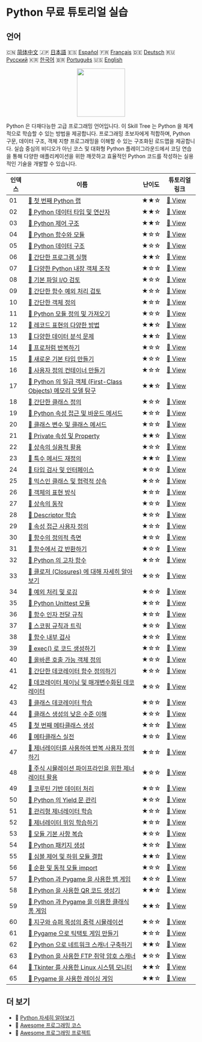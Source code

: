 # Python 무료 튜토리얼 실습

## 언어

🇨🇳 [简体中文](README_zh.md) 🇯🇵 [日本語](README_ja.md) 🇪🇸 [Español](README_es.md) 🇫🇷 [Français](README_fr.md) 🇩🇪 [Deutsch](README_de.md) 🇷🇺 [Русский](README_ru.md) 🇰🇷 [한국어](README_ko.md) 🇧🇷 [Português](README_pt.md) 🇺🇸 [English](README.md) 

<div align="center">
<img width="128px" src="https://file.labex.io/path/E4pVLzVNCjyM.png">
</div>

Python 은 다재다능한 고급 프로그래밍 언어입니다. 이 Skill Tree 는 Python 을 체계적으로 학습할 수 있는 방법을 제공합니다. 프로그래밍 초보자에게 적합하며, Python 구문, 데이터 구조, 객체 지향 프로그래밍을 이해할 수 있는 구조화된 로드맵을 제공합니다. 실습 중심의 비디오가 아닌 코스 및 대화형 Python 플레이그라운드에서 코딩 연습을 통해 다양한 애플리케이션을 위한 깨끗하고 효율적인 Python 코드를 작성하는 실용적인 기술을 개발할 수 있습니다.

|   인덱스 | 이름                                                                                                                                                             | 난이도   | 튜토리얼 링크                                                                                              |
|----------|------------------------------------------------------------------------------------------------------------------------------------------------------------------|----------|------------------------------------------------------------------------------------------------------------|
|       01 | [📖 첫 번째 Python 랩](https://labex.io/ko/tutorials/python-your-first-python-lab-270256)                                                                        | ★★☆      | [🔗 View](https://labex.io/ko/tutorials/python-your-first-python-lab-270256)                               |
|       02 | [📖 Python 데이터 타입 및 연산자](https://labex.io/ko/tutorials/python-python-data-types-and-operators-393077)                                                   | ★★☆      | [🔗 View](https://labex.io/ko/tutorials/python-python-data-types-and-operators-393077)                     |
|       03 | [📖 Python 제어 구조](https://labex.io/ko/tutorials/python-python-control-structures-393123)                                                                     | ★★☆      | [🔗 View](https://labex.io/ko/tutorials/python-python-control-structures-393123)                           |
|       04 | [📖 Python 함수와 모듈](https://labex.io/ko/tutorials/python-python-functions-and-modules-393141)                                                                | ★☆☆      | [🔗 View](https://labex.io/ko/tutorials/python-python-functions-and-modules-393141)                        |
|       05 | [📖 Python 데이터 구조](https://labex.io/ko/tutorials/python-python-data-structures-393168)                                                                      | ★☆☆      | [🔗 View](https://labex.io/ko/tutorials/python-python-data-structures-393168)                              |
|       06 | [📖 간단한 프로그램 실행](https://labex.io/ko/tutorials/python-run-a-small-program-132390)                                                                       | ★★☆      | [🔗 View](https://labex.io/ko/tutorials/python-run-a-small-program-132390)                                 |
|       07 | [📖 다양한 Python 내장 객체 조작](https://labex.io/ko/tutorials/python-manipulate-various-built-in-python-objects-132391)                                        | ★☆☆      | [🔗 View](https://labex.io/ko/tutorials/python-manipulate-various-built-in-python-objects-132391)          |
|       08 | [📖 기본 파일 I/O 검토](https://labex.io/ko/tutorials/python-review-basic-file-i-o-132392)                                                                       | ★☆☆      | [🔗 View](https://labex.io/ko/tutorials/python-review-basic-file-i-o-132392)                               |
|       09 | [📖 간단한 함수 예외 처리 검토](https://labex.io/ko/tutorials/python-review-simple-functions-exception-handling-132393)                                          | ★☆☆      | [🔗 View](https://labex.io/ko/tutorials/python-review-simple-functions-exception-handling-132393)          |
|       10 | [📖 간단한 객체 정의](https://labex.io/ko/tutorials/python-define-a-simple-object-132394)                                                                        | ★☆☆      | [🔗 View](https://labex.io/ko/tutorials/python-define-a-simple-object-132394)                              |
|       11 | [📖 Python 모듈 정의 및 가져오기](https://labex.io/ko/tutorials/python-defining-and-importing-python-modules-132395)                                             | ★☆☆      | [🔗 View](https://labex.io/ko/tutorials/python-defining-and-importing-python-modules-132395)               |
|       12 | [📖 레코드 표현의 다양한 방법](https://labex.io/ko/tutorials/python-different-ways-of-representing-records-132428)                                               | ★★☆      | [🔗 View](https://labex.io/ko/tutorials/python-different-ways-of-representing-records-132428)              |
|       13 | [📖 다양한 데이터 분석 문제](https://labex.io/ko/tutorials/python-various-data-analysis-problems-132438)                                                         | ★★☆      | [🔗 View](https://labex.io/ko/tutorials/python-various-data-analysis-problems-132438)                      |
|       14 | [📖 프로처럼 반복하기](https://labex.io/ko/tutorials/python-iterate-like-a-pro-132442)                                                                           | ★☆☆      | [🔗 View](https://labex.io/ko/tutorials/python-iterate-like-a-pro-132442)                                  |
|       15 | [📖 새로운 기본 타입 만들기](https://labex.io/ko/tutorials/python-make-a-new-primitive-type-132443)                                                              | ★☆☆      | [🔗 View](https://labex.io/ko/tutorials/python-make-a-new-primitive-type-132443)                           |
|       16 | [📖 사용자 정의 컨테이너 만들기](https://labex.io/ko/tutorials/python-make-a-custom-container-132444)                                                            | ★☆☆      | [🔗 View](https://labex.io/ko/tutorials/python-make-a-custom-container-132444)                             |
|       17 | [📖 Python 의 일급 객체 (First-Class Objects) 메모리 모델 탐구](https://labex.io/ko/tutorials/python-exploring-python-s-first-class-objects-memory-model-132489) | ★★☆      | [🔗 View](https://labex.io/ko/tutorials/python-exploring-python-s-first-class-objects-memory-model-132489) |
|       18 | [📖 간단한 클래스 정의](https://labex.io/ko/tutorials/python-define-a-simple-class-132490)                                                                       | ★☆☆      | [🔗 View](https://labex.io/ko/tutorials/python-define-a-simple-class-132490)                               |
|       19 | [📖 Python 속성 접근 및 바운드 메서드](https://labex.io/ko/tutorials/python-attribute-access-and-bound-methods-132491)                                           | ★☆☆      | [🔗 View](https://labex.io/ko/tutorials/python-attribute-access-and-bound-methods-132491)                  |
|       20 | [📖 클래스 변수 및 클래스 메서드](https://labex.io/ko/tutorials/python-class-variables-and-class-methods-132493)                                                 | ★☆☆      | [🔗 View](https://labex.io/ko/tutorials/python-class-variables-and-class-methods-132493)                   |
|       21 | [📖 Private 속성 및 Property](https://labex.io/ko/tutorials/python-private-attributes-and-properties-132494)                                                     | ★★☆      | [🔗 View](https://labex.io/ko/tutorials/python-private-attributes-and-properties-132494)                   |
|       22 | [📖 상속의 실용적 활용](https://labex.io/ko/tutorials/python-practical-use-of-inheritance-132495)                                                                | ★☆☆      | [🔗 View](https://labex.io/ko/tutorials/python-practical-use-of-inheritance-132495)                        |
|       23 | [📖 특수 메서드 재정의](https://labex.io/ko/tutorials/python-redefining-special-methods-132496)                                                                  | ★★☆      | [🔗 View](https://labex.io/ko/tutorials/python-redefining-special-methods-132496)                          |
|       24 | [📖 타입 검사 및 인터페이스](https://labex.io/ko/tutorials/python-type-checking-and-interfaces-132497)                                                           | ★☆☆      | [🔗 View](https://labex.io/ko/tutorials/python-type-checking-and-interfaces-132497)                        |
|       25 | [📖 믹스인 클래스 및 협력적 상속](https://labex.io/ko/tutorials/python-mixin-classes-and-cooperative-inheritance-132498)                                         | ★☆☆      | [🔗 View](https://labex.io/ko/tutorials/python-mixin-classes-and-cooperative-inheritance-132498)           |
|       26 | [📖 객체의 표현 방식](https://labex.io/ko/tutorials/python-how-objects-are-represented-132499)                                                                   | ★☆☆      | [🔗 View](https://labex.io/ko/tutorials/python-how-objects-are-represented-132499)                         |
|       27 | [📖 상속의 동작](https://labex.io/ko/tutorials/python-behavior-of-inheritance-132500)                                                                            | ★☆☆      | [🔗 View](https://labex.io/ko/tutorials/python-behavior-of-inheritance-132500)                             |
|       28 | [📖 Descriptor 학습](https://labex.io/ko/tutorials/python-learn-about-descriptors-132501)                                                                        | ★☆☆      | [🔗 View](https://labex.io/ko/tutorials/python-learn-about-descriptors-132501)                             |
|       29 | [📖 속성 접근 사용자 정의](https://labex.io/ko/tutorials/python-customizing-attribute-access-132502)                                                             | ★☆☆      | [🔗 View](https://labex.io/ko/tutorials/python-customizing-attribute-access-132502)                        |
|       30 | [📖 함수의 정의적 측면](https://labex.io/ko/tutorials/python-definitional-aspects-of-functions-132503)                                                           | ★☆☆      | [🔗 View](https://labex.io/ko/tutorials/python-definitional-aspects-of-functions-132503)                   |
|       31 | [📖 함수에서 값 반환하기](https://labex.io/ko/tutorials/python-returning-values-from-functions-132504)                                                           | ★☆☆      | [🔗 View](https://labex.io/ko/tutorials/python-returning-values-from-functions-132504)                     |
|       32 | [📖 Python 의 고차 함수](https://labex.io/ko/tutorials/python-python-s-higher-functions-132505)                                                                  | ★☆☆      | [🔗 View](https://labex.io/ko/tutorials/python-python-s-higher-functions-132505)                           |
|       33 | [📖 클로저 (Closures) 에 대해 자세히 알아보기](https://labex.io/ko/tutorials/python-learn-more-about-closures-132506)                                            | ★☆☆      | [🔗 View](https://labex.io/ko/tutorials/python-learn-more-about-closures-132506)                           |
|       34 | [📖 예외 처리 및 로깅](https://labex.io/ko/tutorials/python-exception-handling-and-logging-132507)                                                               | ★☆☆      | [🔗 View](https://labex.io/ko/tutorials/python-exception-handling-and-logging-132507)                      |
|       35 | [📖 Python Unittest 모듈](https://labex.io/ko/tutorials/python-python-unittest-module-132508)                                                                    | ★☆☆      | [🔗 View](https://labex.io/ko/tutorials/python-python-unittest-module-132508)                              |
|       36 | [📖 함수 인자 전달 규칙](https://labex.io/ko/tutorials/python-function-argument-passing-conventions-132509)                                                      | ★☆☆      | [🔗 View](https://labex.io/ko/tutorials/python-function-argument-passing-conventions-132509)               |
|       37 | [📖 스코핑 규칙과 트릭](https://labex.io/ko/tutorials/python-scoping-rules-and-tricks-132510)                                                                    | ★☆☆      | [🔗 View](https://labex.io/ko/tutorials/python-scoping-rules-and-tricks-132510)                            |
|       38 | [📖 함수 내부 검사](https://labex.io/ko/tutorials/python-inspect-the-internals-of-functions-132511)                                                              | ★☆☆      | [🔗 View](https://labex.io/ko/tutorials/python-inspect-the-internals-of-functions-132511)                  |
|       39 | [📖 exec() 로 코드 생성하기](https://labex.io/ko/tutorials/python-create-code-with-exec-132512)                                                                  | ★☆☆      | [🔗 View](https://labex.io/ko/tutorials/python-create-code-with-exec-132512)                               |
|       40 | [📖 올바른 호출 가능 객체 정의](https://labex.io/ko/tutorials/python-define-a-proper-callable-object-132513)                                                     | ★☆☆      | [🔗 View](https://labex.io/ko/tutorials/python-define-a-proper-callable-object-132513)                     |
|       41 | [📖 간단한 데코레이터 함수 정의하기](https://labex.io/ko/tutorials/python-define-a-simple-decorator-functions-132514)                                            | ★☆☆      | [🔗 View](https://labex.io/ko/tutorials/python-define-a-simple-decorator-functions-132514)                 |
|       42 | [📖 데코레이터 체이닝 및 매개변수화된 데코레이터](https://labex.io/ko/tutorials/python-decorator-chaining-and-parameterized-decorators-132515)                   | ★☆☆      | [🔗 View](https://labex.io/ko/tutorials/python-decorator-chaining-and-parameterized-decorators-132515)     |
|       43 | [📖 클래스 데코레이터 학습](https://labex.io/ko/tutorials/python-learn-about-class-decorators-132516)                                                            | ★☆☆      | [🔗 View](https://labex.io/ko/tutorials/python-learn-about-class-decorators-132516)                        |
|       44 | [📖 클래스 생성의 낮은 수준 이해](https://labex.io/ko/tutorials/python-low-level-of-class-creation-132517)                                                       | ★☆☆      | [🔗 View](https://labex.io/ko/tutorials/python-low-level-of-class-creation-132517)                         |
|       45 | [📖 첫 번째 메타클래스 생성](https://labex.io/ko/tutorials/python-create-your-first-metaclass-132519)                                                            | ★☆☆      | [🔗 View](https://labex.io/ko/tutorials/python-create-your-first-metaclass-132519)                         |
|       46 | [📖 메타클래스 실전](https://labex.io/ko/tutorials/python-metaclasses-in-action-132521)                                                                          | ★☆☆      | [🔗 View](https://labex.io/ko/tutorials/python-metaclasses-in-action-132521)                               |
|       47 | [📖 제너레이터를 사용하여 반복 사용자 정의하기](https://labex.io/ko/tutorials/python-customize-iteration-using-generators-132522)                                | ★☆☆      | [🔗 View](https://labex.io/ko/tutorials/python-customize-iteration-using-generators-132522)                |
|       48 | [📖 주식 시뮬레이션 파이프라인을 위한 제너레이터 활용](https://labex.io/ko/tutorials/python-utilize-generators-for-stocksim-pipelines-132523)                    | ★☆☆      | [🔗 View](https://labex.io/ko/tutorials/python-utilize-generators-for-stocksim-pipelines-132523)           |
|       49 | [📖 코루틴 기반 데이터 처리](https://labex.io/ko/tutorials/python-coroutine-powered-data-processing-132524)                                                      | ★☆☆      | [🔗 View](https://labex.io/ko/tutorials/python-coroutine-powered-data-processing-132524)                   |
|       50 | [📖 Python 의 Yield 문 관리](https://labex.io/ko/tutorials/python-yield-statement-management-in-python-132525)                                                   | ★☆☆      | [🔗 View](https://labex.io/ko/tutorials/python-yield-statement-management-in-python-132525)                |
|       51 | [📖 관리형 제너레이터 학습](https://labex.io/ko/tutorials/python-learn-about-managed-generators-132526)                                                          | ★☆☆      | [🔗 View](https://labex.io/ko/tutorials/python-learn-about-managed-generators-132526)                      |
|       52 | [📖 제너레이터 위임 학습하기](https://labex.io/ko/tutorials/python-learn-about-delegating-generators-132527)                                                     | ★☆☆      | [🔗 View](https://labex.io/ko/tutorials/python-learn-about-delegating-generators-132527)                   |
|       53 | [📖 모듈 기본 사항 복습](https://labex.io/ko/tutorials/python-a-review-of-module-basics-132528)                                                                  | ★☆☆      | [🔗 View](https://labex.io/ko/tutorials/python-a-review-of-module-basics-132528)                           |
|       54 | [📖 Python 패키지 생성](https://labex.io/ko/tutorials/python-create-a-python-package-132529)                                                                     | ★☆☆      | [🔗 View](https://labex.io/ko/tutorials/python-create-a-python-package-132529)                             |
|       55 | [📖 심볼 제어 및 하위 모듈 결합](https://labex.io/ko/tutorials/python-controlling-symbols-and-combining-submodules-132530)                                       | ★★☆      | [🔗 View](https://labex.io/ko/tutorials/python-controlling-symbols-and-combining-submodules-132530)        |
|       56 | [📖 순환 및 동적 모듈 import](https://labex.io/ko/tutorials/python-circular-and-dynamic-module-imports-132531)                                                   | ★☆☆      | [🔗 View](https://labex.io/ko/tutorials/python-circular-and-dynamic-module-imports-132531)                 |
|       57 | [📖 Python 과 Pygame 을 사용한 뱀 게임](https://labex.io/ko/tutorials/python-snake-game-using-python-and-pygame-298902)                                          | ★☆☆      | [🔗 View](https://labex.io/ko/tutorials/python-snake-game-using-python-and-pygame-298902)                  |
|       58 | [📖 Python 을 사용한 QR 코드 생성기](https://labex.io/ko/tutorials/python-qr-code-generator-using-python-298900)                                                 | ★★☆      | [🔗 View](https://labex.io/ko/tutorials/python-qr-code-generator-using-python-298900)                      |
|       59 | [📖 Python 과 Pygame 을 이용한 클래식 퐁 게임](https://labex.io/ko/tutorials/python-classic-pong-game-using-python-and-pygame-298856)                            | ★★☆      | [🔗 View](https://labex.io/ko/tutorials/python-classic-pong-game-using-python-and-pygame-298856)           |
|       60 | [📖 지구와 슈퍼 목성의 중력 시뮬레이션](https://labex.io/ko/tutorials/python-gravitational-simulation-of-earth-and-super-jupiter-298885)                         | ★☆☆      | [🔗 View](https://labex.io/ko/tutorials/python-gravitational-simulation-of-earth-and-super-jupiter-298885) |
|       61 | [📖 Pygame 으로 틱택토 게임 만들기](https://labex.io/ko/tutorials/python-building-a-tic-tac-toe-using-pygame-298907)                                             | ★☆☆      | [🔗 View](https://labex.io/ko/tutorials/python-building-a-tic-tac-toe-using-pygame-298907)                 |
|       62 | [📖 Python 으로 네트워크 스캐너 구축하기](https://labex.io/ko/tutorials/python-building-a-network-scanner-in-python-298855)                                      | ★★☆      | [🔗 View](https://labex.io/ko/tutorials/python-building-a-network-scanner-in-python-298855)                |
|       63 | [📖 Python 을 사용한 FTP 취약 암호 스캐너](https://labex.io/ko/tutorials/python-ftp-weak-password-scanner-using-python-298882)                                   | ★☆☆      | [🔗 View](https://labex.io/ko/tutorials/python-ftp-weak-password-scanner-using-python-298882)              |
|       64 | [📖 Tkinter 를 사용한 Linux 시스템 모니터](https://labex.io/ko/tutorials/python-linux-system-monitor-using-tkinter-298891)                                       | ★★☆      | [🔗 View](https://labex.io/ko/tutorials/python-linux-system-monitor-using-tkinter-298891)                  |
|       65 | [📖 Pygame 을 사용한 레이싱 게임](https://labex.io/ko/tutorials/python-racing-game-using-pygame-298901)                                                          | ★★☆      | [🔗 View](https://labex.io/ko/tutorials/python-racing-game-using-pygame-298901)                            |

## 더 보기

- 🔗 [Python 자세히 알아보기](https://labex.io/ko/skilltrees/python)
- 🔗 [Awesome 프로그래밍 코스](https://github.com/labex-labs/awesome-programming-courses)
- 🔗 [Awesome 프로그래밍 프로젝트](https://github.com/labex-labs/awesome-programming-projects)

